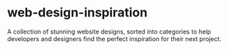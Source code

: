 # web-design-inspiration
A collection of stunning website designs, sorted into categories to help developers and designers find the perfect inspiration for their next project.
